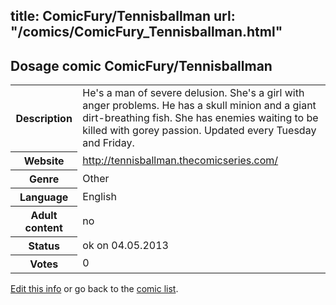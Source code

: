 title: ComicFury/Tennisballman
url: "/comics/ComicFury_Tennisballman.html"
---
Dosage comic ComicFury/Tennisballman
-----------------------------------------

<p id="msg"></p>
<script type="text/javascript">
if (window.location.search === '?edit_info_mail=sent_ok') {
  var elem = document.getElementById("msg");
  elem.innerHTML = 'Edited information sucessfully sent for review, which is usually done daily. Thanks!';
  elem.className = 'ok';
}
</script>
<table class="comicinfo">
<tr>
<th>Description</th><td>He's a man of severe delusion. She's a girl with anger problems. He has a skull minion and a giant dirt-breathing fish. She has enemies waiting to be killed with gorey passion. Updated every Tuesday and Friday.</td>
</tr>
<tr>
<th>Website</th><td><a href="http://tennisballman.thecomicseries.com/">http://tennisballman.thecomicseries.com/</a></td>
</tr>
<tr>
<th>Genre</th><td>Other</td>
</tr>
<tr>
<th>Language</th><td>English</td>
</tr>
<tr>
<th>Adult content</th><td>no</td>
</tr>
<tr>
<th>Status</th><td>ok on 04.05.2013</td>
</tr>
<tr>
<th>Votes</th><td>0</td>
</tr>
</table>

[Edit this info](ComicFury_Tennisballman_edit.html) or go back to the [comic list](../comic-index.html).
